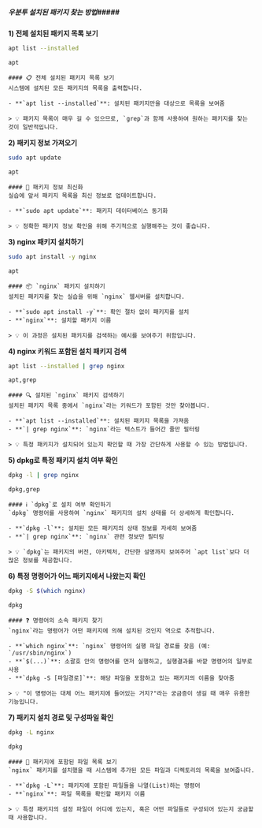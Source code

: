 ##### 우분투 설치된 패키지 찾는 방법#####

**1) 전체 설치된 패키지 목록 보기**

```bash
apt list --installed
```

```tech
apt
```

```desc
#### 📋 전체 설치된 패키지 목록 보기
시스템에 설치된 모든 패키지의 목록을 출력합니다.

- **`apt list --installed`**: 설치된 패키지만을 대상으로 목록을 보여줌

> 💡 패키지 목록이 매우 길 수 있으므로, `grep`과 함께 사용하여 원하는 패키지를 찾는 것이 일반적입니다.
```

**2) 패키지 정보 가져오기**

```bash
sudo apt update
```

```tech
apt
```

```desc
#### 🔄 패키지 정보 최신화
실습에 앞서 패키지 목록을 최신 정보로 업데이트합니다.

- **`sudo apt update`**: 패키지 데이터베이스 동기화

> 💡 정확한 패키지 정보 확인을 위해 주기적으로 실행해주는 것이 좋습니다.
```

**3) nginx 패키지 설치하기**

```bash
sudo apt install -y nginx
```

```tech
apt
```

```desc
#### 📦 `nginx` 패키지 설치하기
설치된 패키지를 찾는 실습을 위해 `nginx` 웹서버를 설치합니다.

- **`sudo apt install -y`**: 확인 절차 없이 패키지를 설치
- **`nginx`**: 설치할 패키지 이름

> 💡 이 과정은 설치된 패키지를 검색하는 예시를 보여주기 위함입니다.
```

**4) nginx 키워드 포함된 설치 패키지 검색**

```bash
apt list --installed | grep nginx
```

```tech
apt,grep
```

```desc
#### 🔍 설치된 `nginx` 패키지 검색하기
설치된 패키지 목록 중에서 `nginx`라는 키워드가 포함된 것만 찾아봅니다.

- **`apt list --installed`**: 설치된 패키지 목록을 가져옴
- **`| grep nginx`**: `nginx`라는 텍스트가 들어간 줄만 필터링

> 💡 특정 패키지가 설치되어 있는지 확인할 때 가장 간단하게 사용할 수 있는 방법입니다.
```

**5) dpkg로 특정 패키지 설치 여부 확인**

```bash
dpkg -l | grep nginx
```

```tech
dpkg,grep
```

```desc
#### ℹ️ `dpkg`로 설치 여부 확인하기
`dpkg` 명령어를 사용하여 `nginx` 패키지의 설치 상태를 더 상세하게 확인합니다.

- **`dpkg -l`**: 설치된 모든 패키지의 상태 정보를 자세히 보여줌
- **`| grep nginx`**: `nginx` 관련 정보만 필터링

> 💡 `dpkg`는 패키지의 버전, 아키텍처, 간단한 설명까지 보여주어 `apt list`보다 더 많은 정보를 제공합니다.
```

**6) 특정 명령어가 어느 패키지에서 나왔는지 확인**

```bash
dpkg -S $(which nginx)
```

```tech
dpkg
```

```desc
#### ❓ 명령어의 소속 패키지 찾기
`nginx`라는 명령어가 어떤 패키지에 의해 설치된 것인지 역으로 추적합니다.

- **`which nginx`**: `nginx` 명령어의 실행 파일 경로를 찾음 (예: `/usr/sbin/nginx`)
- **`$(...)`**: 소괄호 안의 명령어를 먼저 실행하고, 실행결과를 바깥 명령어의 일부로 사용
- **`dpkg -S [파일경로]`**: 해당 파일을 포함하고 있는 패키지의 이름을 찾아줌

> 💡 "이 명령어는 대체 어느 패키지에 들어있는 거지?"라는 궁금증이 생길 때 매우 유용한 기능입니다.
```

**7) 패키지 설치 경로 및 구성파일 확인**

```bash
dpkg -L nginx
```

```tech
dpkg
```

```desc
#### 📂 패키지에 포함된 파일 목록 보기
`nginx` 패키지를 설치했을 때 시스템에 추가된 모든 파일과 디렉토리의 목록을 보여줍니다.

- **`dpkg -L`**: 패키지에 포함된 파일들을 나열(List)하는 명령어
- **`nginx`**: 파일 목록을 확인할 패키지 이름

> 💡 특정 패키지의 설정 파일이 어디에 있는지, 혹은 어떤 파일들로 구성되어 있는지 궁금할 때 사용합니다.
```
